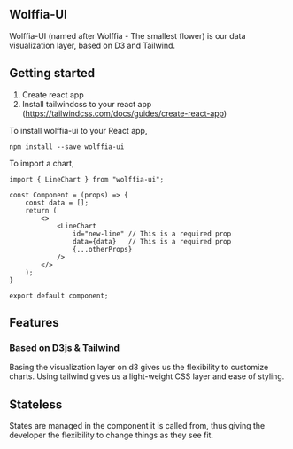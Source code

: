 ## Wolffia-UI

Wolffia-UI (named after Wolffia - The smallest flower) is our data visualization layer, based on D3 and Tailwind.

## Getting started

1. Create react app
2. Install tailwindcss to your react app (https://tailwindcss.com/docs/guides/create-react-app)

To install wolffia-ui to your React app, 

    npm install --save wolffia-ui

To import a chart,

    import { LineChart } from "wolffia-ui";

    const Component = (props) => {
        const data = [];
        return (
            <>
                <LineChart 
                    id="new-line" // This is a required prop
                    data={data}   // This is a required prop
                    {...otherProps}
                />
            </>
        );
    }

    export default component;

## Features

### Based on D3js & Tailwind

Basing the visualization layer on d3 gives us the flexibility to customize charts. Using tailwind gives us a light-weight CSS layer and ease of styling.

## Stateless

States are managed in the component it is called from, thus giving the developer the flexibility to change things as they see fit.